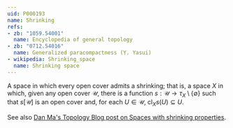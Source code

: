 ```yaml
---
uid: P000193
name: Shrinking
refs:
- zb: "1059.54001"
  name: Encyclopedia of general topology
- zb: "0712.54016"
  name: Generalized paracompactness (Y. Yasui)
- wikipedia: Shrinking_space
  name: Shrinking space
---
```


A space in which every open cover admits a shrinking; that is, a space $X$ in which, given any open cover $\mathscr U$, there is a function $s : \mathscr U \to \tau_X \setminus \{\emptyset\}$ such that $s[\mathscr U]$ is an open cover and, for each $U \in \mathscr U$, $\mathrm{cl}_X s(U) \subseteq U$.

See also [Dan Ma's Topology Blog post on Spaces with shrinking properties](https://dantopology.wordpress.com/2017/01/05/spaces-with-shrinking-properties/).